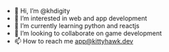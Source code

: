 - 👋 Hi, I’m @khdigity
- 👀 I’m interested in web and app development
- 🌱 I’m currently learning python and reactjs
- 💞️ I’m looking to collaborate on game development
- 📫 How to reach me app@kittyhawk.dev

<!---
khdigity/khdigity is a ✨ special ✨ repository because its `README.md` (this file) appears on your GitHub profile.
You can click the Preview link to take a look at your changes.
--->

